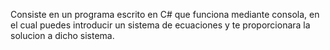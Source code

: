 Consiste en un programa escrito en C# que funciona mediante consola, en el cual puedes introducir un sistema de ecuaciones y te proporcionara la solucion a dicho sistema.
